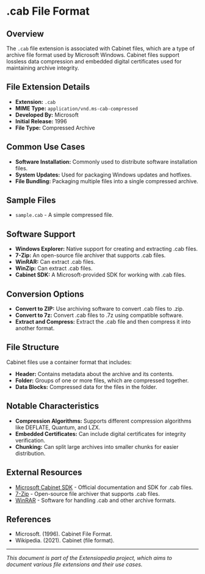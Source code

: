 # .cab File Format

## Overview

The `.cab` file extension is associated with Cabinet files, which are a type of archive file format used by Microsoft Windows. Cabinet files support lossless data compression and embedded digital certificates used for maintaining archive integrity.

## File Extension Details

- **Extension:** `.cab`
- **MIME Type:** `application/vnd.ms-cab-compressed`
- **Developed By:** Microsoft
- **Initial Release:** 1996
- **File Type:** Compressed Archive

## Common Use Cases

- **Software Installation:** Commonly used to distribute software installation files.
- **System Updates:** Used for packaging Windows updates and hotfixes.
- **File Bundling:** Packaging multiple files into a single compressed archive.

## Sample Files

- `sample.cab` - A simple compressed file.

## Software Support

- **Windows Explorer:** Native support for creating and extracting .cab files.
- **7-Zip:** An open-source file archiver that supports .cab files.
- **WinRAR:** Can extract .cab files.
- **WinZip:** Can extract .cab files.
- **Cabinet SDK:** A Microsoft-provided SDK for working with .cab files.

## Conversion Options

- **Convert to ZIP:** Use archiving software to convert .cab files to .zip.
- **Convert to 7z:** Convert .cab files to .7z using compatible software.
- **Extract and Compress:** Extract the .cab file and then compress it into another format.

## File Structure

Cabinet files use a container format that includes:
- **Header:** Contains metadata about the archive and its contents.
- **Folder:** Groups of one or more files, which are compressed together.
- **Data Blocks:** Compressed data for the files in the folder.

## Notable Characteristics

- **Compression Algorithms:** Supports different compression algorithms like DEFLATE, Quantum, and LZX.
- **Embedded Certificates:** Can include digital certificates for integrity verification.
- **Chunking:** Can split large archives into smaller chunks for easier distribution.

## External Resources

- [Microsoft Cabinet SDK](https://docs.microsoft.com/en-us/windows/win32/cabinet/cabinet-files) - Official documentation and SDK for .cab files.
- [7-Zip](https://www.7-zip.org/) - Open-source file archiver that supports .cab files.
- [WinRAR](https://www.rarlab.com/) - Software for handling .cab and other archive formats.

## References

- Microsoft. (1996). Cabinet File Format.
- Wikipedia. (2021). Cabinet (file format).

---

*This document is part of the Extensiopedia project, which aims to document various file extensions and their use cases.*
